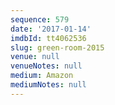 ```yaml
---
sequence: 579
date: '2017-01-14'
imdbId: tt4062536
slug: green-room-2015
venue: null
venueNotes: null
medium: Amazon
mediumNotes: null
---
```


